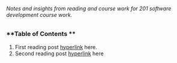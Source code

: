 ###### Notes and insights from reading and course work for 201 software development course work.

### **Table of Contents **

1. First reading post [hyperlink](jasondormier.github.io/reading-notes) here.
1. Second reading post [hyperlink](jasondormier.github.io/reading-notes) here


